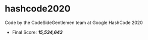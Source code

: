 # hashcode2020
Code by the CodeSideGentlemen team at Google HashCode 2020

* Final Score: ***15,534,643***
